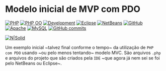 # Modelo inicial de MVP com PDO

[![PHP](https://img.shields.io/badge/PHP-777BB4?style=flat&logo=php&logoColor=white)](https://www.php.net/)
[![PHP OO](https://img.shields.io/badge/PHP_OO-777BB4?style=flat&logo=php&logoColor=white)](https://www.php.net/manual/en/language.oop5.php)
[![Development](https://img.shields.io/badge/Development-In_Progress-yellow?style=flat&logo=visual-studio-code&logoColor=white)](https://www.php-fig.org/psr/)
[![Eclipse](https://img.shields.io/badge/Eclipse-2C2255?style=flat&logo=eclipse&logoColor=white)](https://www.eclipse.org/)
[![NetBeans](https://img.shields.io/badge/NetBeans-1B6AC6?style=flat&logo=apache-netbeans-ide&logoColor=white)](https://netbeans.apache.org/)
[![GitHub](https://img.shields.io/badge/GitHub-181717?style=flat&logo=github&logoColor=white)](https://github.com/edmilson-nascimento/mvp_pdo)
[![Apache](https://img.shields.io/badge/Apache-D22128?style=flat&logo=apache&logoColor=white)](https://httpd.apache.org/)
[![MySQL](https://img.shields.io/badge/MySQL-4479A1?style=flat&logo=mysql&logoColor=white)](https://www.mysql.com/)
[![GitHub commits](https://img.shields.io/github/commit-activity/t/edmilson-nascimento/mvc-pdo?style=flat)](https://github.com/edmilson-nascimento/mvp_pdo/commits)

[![N|Solid](https://www.atlantasky.com/wp-content/uploads/2013/08/PHP-Mysql.png)](#)

Um exemplo inicial ~talvez final conforme o tempo~ da utilização de `PHP com PDO` usando ~ou pelo menos tentando~ modelo MVC. São arquivos `.php` e arquivos do projeto que são criados pela `IDE` ~que agora já nem sei se foi pelo NetBeans ou Eclipse~.
